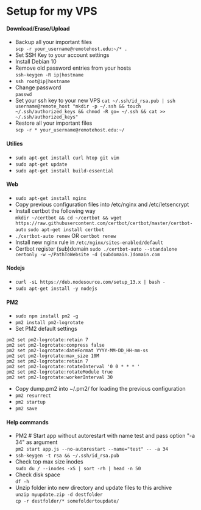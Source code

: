 # Setup for my VPS

#### Download/Erase/Upload
- Backup all your important files<br>
`scp -r your_username@remotehost.edu:~/* .`
- Set SSH Key to your account settings
- Install Debian 10
- Remove old password entries from your hosts<br>
`ssh-keygen -R ip|hostname`
- `ssh root@ip|hostname`
- Change password<br>
`passwd`
- Set your ssh key to your new VPS
`cat ~/.ssh/id_rsa.pub | ssh username@remote_host "mkdir -p ~/.ssh && touch ~/.ssh/authorized_keys && chmod -R go= ~/.ssh && cat >> ~/.ssh/authorized_keys"`
- Restore all your important files<br>
`scp -r * your_username@remotehost.edu:~/`

#### Utilies
- `sudo apt-get install curl htop git vim`
- `sudo apt-get update`
- `sudo apt-get install build-essential`

#### Web
- `sudo apt-get install nginx`
- Copy previous configuration files into /etc/nginx and /etc/letsencrypt
- Install certbot the following way<br>
`mkdir ~/certbot && cd ~/certbot && wget https://raw.githubusercontent.com/certbot/certbot/master/certbot-auto`
`sudo apt-get install certbot`
- `./certbot-auto renew` OR `certbot renew`
- Install new nginx rule in `/etc/nginx/sites-enabled/default`
- Certbot register (sub)domain
`sudo ./certbot-auto --standalone certonly -w ~/PathToWebsite -d (subdomain.)domain.com`

#### Nodejs
- `curl -sL https://deb.nodesource.com/setup_13.x | bash -`
- `sudo apt-get install -y nodejs`

#### PM2
- `sudo npm install pm2 -g`
- `pm2 install pm2-logrotate`
- Set PM2 default settings
```linux
pm2 set pm2-logrotate:retain 7
pm2 set pm2-logrotate:compress false 
pm2 set pm2-logrotate:dateFormat YYYY-MM-DD_HH-mm-ss 
pm2 set pm2-logrotate:max_size 10M 
pm2 set pm2-logrotate:retain 7 
pm2 set pm2-logrotate:rotateInterval '0 0 * * * '
pm2 set pm2-logrotate:rotateModule true 
pm2 set pm2-logrotate:workerInterval 30
```
- Copy dump.pm2 into ~/.pm2/ for loading the previous configuration
- `pm2 resurrect`
- `pm2 startup`
- `pm2 save`

#### Help commands
- PM2 # Start app without autorestart with name test and pass option "-a 34" as argument<br>
`pm2 start app.js --no-autorestart --name="test" -- -a 34`
- `ssh-keygen -t rsa && ~/.ssh/id_rsa.pub`
- Check top max size inodes<br>
`sudo du / --inodes -xS | sort -rh | head -n 50`
- Check disk space<br>
`df -h`
- Unzip folder into new directory and update files to this archive<br>
`unzip myupdate.zip -d destfolder`<br>
`cp -r destfolder/* somefoldertoupdate/`
